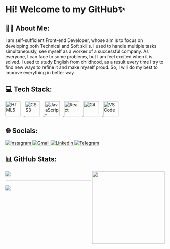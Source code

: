 # Hi! Welcome to my GitHub✨

## 🙋‍♂️ About Me:
I am self-sufficient Front-end Developer, whose aim is to focus on developing both Technical and Soft skills. I used to handle multiple tasks simultaneously, see myself as a worker of a successful company. As everyone, I can face to some problems, but I am feel excited when it is solved. I used to study English from childhood, as a result every time I try to find new ways to refine it and make myself proud. So, I will do my best to improve everything in better way.


## 💻 Tech Stack:
<p align="left">
  <a href="https://developer.mozilla.org/en-US/docs/Web/HTML" target="_blank">
    <img src="https://cdn.jsdelivr.net/gh/devicons/devicon/icons/html5/html5-original.svg" width="48" height="48" alt="HTML5" style="margin-right: 10px;" />
  </a>
  <a href="https://developer.mozilla.org/en-US/docs/Web/CSS" target="_blank">
    <img src="https://cdn.jsdelivr.net/gh/devicons/devicon/icons/css3/css3-original.svg" width="48" height="48" alt="CSS3" style="margin-right: 10px;" />
  </a>
  <a href="https://developer.mozilla.org/en-US/docs/Web/JavaScript" target="_blank">
    <img src="https://cdn.jsdelivr.net/gh/devicons/devicon/icons/javascript/javascript-original.svg" width="48" height="48" alt="JavaScript" style="margin-right: 10px;" />
  </a>
  <a href="https://react.dev/" target="_blank">
    <img src="https://cdn.jsdelivr.net/gh/devicons/devicon/icons/react/react-original.svg" width="48" height="48" alt="React" style="margin-right: 10px;" />
  </a>
  <a href="https://git-scm.com/" target="_blank">
    <img src="https://cdn.jsdelivr.net/gh/devicons/devicon/icons/git/git-original.svg" width="48" height="48" alt="Git" style="margin-right: 10px;" />
  </a>
  <a href="https://code.visualstudio.com/" target="_blank">
    <img src="https://cdn.jsdelivr.net/gh/devicons/devicon/icons/vscode/vscode-original.svg" width="48" height="48" alt="VSCode" style="margin-right: 10px;" />
  </a>
</p>


## 🌐 Socials:
<p align="start">
  <a href="https://www.instagram.com/im._.nazarko/" target="_blank">
    <img src="https://img.shields.io/badge/Instagram-E4405F?style=for-the-badge&logo=instagram&logoColor=white" alt="Instagram"/>
  </a>
  <a href="mailto:nazarijankosuk@gmail.com" target="_blank">
    <img src="https://img.shields.io/badge/Gmail-D14836?style=for-the-badge&logo=gmail&logoColor=white" alt="Gmail"/>
  </a>
  <a href="https://www.linkedin.com/in/nazarii-yankoshchuk" target="_blank">
    <img src="https://img.shields.io/badge/LinkedIn-0A66C2?style=for-the-badge&logo=linkedin&logoColor=white" alt="LinkedIn"/>
  </a>
  <a href="https://t.me/nazarko_345" target="_blank">
    <img src="https://img.shields.io/badge/Telegram-26A5E4?style=for-the-badge&logo=telegram&logoColor=white" alt="Telegram"/>
  </a>
</p>


## 📊 GitHub Stats:
![](https://nirzak-streak-stats.vercel.app/?user=nazarko345&theme=tokyonight&hide_border=false)  <img align="right" height="230" width="230" style="padding-left: -50px;" src="https://media2.giphy.com/media/v1.Y2lkPTc5MGI3NjExaWNmcmNlMjF1Ym9zZmJjcDl5MDNqYnp3amN0ZGQ3bG9lbTN1M29xbCZlcD12MV9pbnRlcm5hbF9naWZfYnlfaWQmY3Q9Zw/qgQUggAC3Pfv687qPC/giphy.gif"  />

---
[![](https://visitcount.itsvg.in/api?id=nazarko345&icon=2&color=1)](https://visitcount.itsvg.in)

<!-- Proudly created with GPRM ( https://gprm.itsvg.in ) -->
